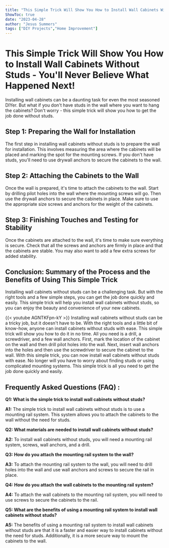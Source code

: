 ```yaml
---
title: "This Simple Trick Will Show You How to Install Wall Cabinets Without Studs - You'll Never Believe What Happened Next!"
ShowToc: true 
date: "2023-04-28"
author: "Jesus Summers" 
tags: ["DIY Projects","Home Improvement"]
---
```

# This Simple Trick Will Show You How to Install Wall Cabinets Without Studs - You'll Never Believe What Happened Next!

Installing wall cabinets can be a daunting task for even the most seasoned DIYer. But what if you don't have studs in the wall where you want to hang the cabinets? Don't worry - this simple trick will show you how to get the job done without studs.

## Step 1: Preparing the Wall for Installation

The first step in installing wall cabinets without studs is to prepare the wall for installation. This involves measuring the area where the cabinets will be placed and marking the spot for the mounting screws. If you don't have studs, you'll need to use drywall anchors to secure the cabinets to the wall.

## Step 2: Attaching the Cabinets to the Wall

Once the wall is prepared, it's time to attach the cabinets to the wall. Start by drilling pilot holes into the wall where the mounting screws will go. Then use the drywall anchors to secure the cabinets in place. Make sure to use the appropriate size screws and anchors for the weight of the cabinets.

## Step 3: Finishing Touches and Testing for Stability

Once the cabinets are attached to the wall, it's time to make sure everything is secure. Check that all the screws and anchors are firmly in place and that the cabinets are stable. You may also want to add a few extra screws for added stability.

## Conclusion: Summary of the Process and the Benefits of Using This Simple Trick

Installing wall cabinets without studs can be a challenging task. But with the right tools and a few simple steps, you can get the job done quickly and easily. This simple trick will help you install wall cabinets without studs, so you can enjoy the beauty and convenience of your new cabinets.

{{< youtube AGNTKFpn-kY >}} 
Installing wall cabinets without studs can be a tricky job, but it doesn't have to be. With the right tools and a little bit of know-how, anyone can install cabinets without studs with ease. This simple trick will show you how to do it in no time. All you need is a drill, a screwdriver, and a few wall anchors. First, mark the location of the cabinet on the wall and then drill pilot holes into the wall. Next, insert wall anchors into the holes and then use the screwdriver to secure the cabinet to the wall. With this simple trick, you can now install wall cabinets without studs with ease. No longer will you have to worry about finding studs or using complicated mounting systems. This simple trick is all you need to get the job done quickly and easily.

## Frequently Asked Questions (FAQ) :
**Q1: What is the simple trick to install wall cabinets without studs?**

**A1:** The simple trick to install wall cabinets without studs is to use a mounting rail system. This system allows you to attach the cabinets to the wall without the need for studs.

**Q2: What materials are needed to install wall cabinets without studs?**

**A2:** To install wall cabinets without studs, you will need a mounting rail system, screws, wall anchors, and a drill. 

**Q3: How do you attach the mounting rail system to the wall?**

**A3:** To attach the mounting rail system to the wall, you will need to drill holes into the wall and use wall anchors and screws to secure the rail in place.

**Q4: How do you attach the wall cabinets to the mounting rail system?**

**A4:** To attach the wall cabinets to the mounting rail system, you will need to use screws to secure the cabinets to the rail. 

**Q5: What are the benefits of using a mounting rail system to install wall cabinets without studs?**

**A5:** The benefits of using a mounting rail system to install wall cabinets without studs are that it is a faster and easier way to install cabinets without the need for studs. Additionally, it is a more secure way to mount the cabinets to the wall.






